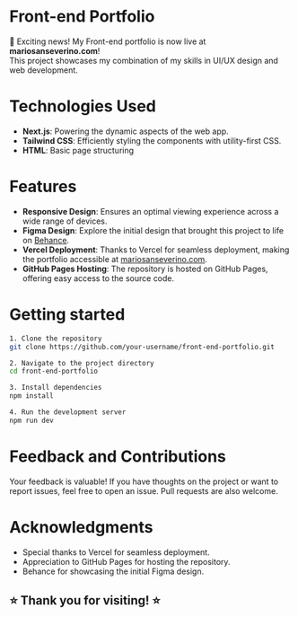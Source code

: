 # Front-end Portfolio
🚀 Exciting news! My Front-end portfolio is now live at **mariosanseverino.com**!
<br>This project showcases my combination of my skills in UI/UX design and web development.

# Technologies Used
* **Next.js**: Powering the dynamic aspects of the web app.
* **Tailwind CSS**: Efficiently styling the components with utility-first CSS.
* **HTML**: Basic page structuring

# Features
- **Responsive Design**: Ensures an optimal viewing experience across a wide range of devices.
- **Figma Design**: Explore the initial design that brought this project to life on [Behance](#).
- **Vercel Deployment**: Thanks to Vercel for seamless deployment, making the portfolio accessible at [mariosanseverino.com](https://mariosanseverino.com).
- **GitHub Pages Hosting**: The repository is hosted on GitHub Pages, offering easy access to the source code.

# Getting started
```bash
1. Clone the repository
git clone https://github.com/your-username/front-end-portfolio.git

2. Navigate to the project directory
cd front-end-portfolio

3. Install dependencies
npm install

4. Run the development server
npm run dev
```

# Feedback and Contributions
Your feedback is valuable! If you have thoughts on the project or want to report issues, feel free to open an issue. Pull requests are also welcome.

# Acknowledgments
* Special thanks to Vercel for seamless deployment.
* Appreciation to GitHub Pages for hosting the repository.
* Behance for showcasing the initial Figma design.

## :star: Thank you for visiting! :star:
